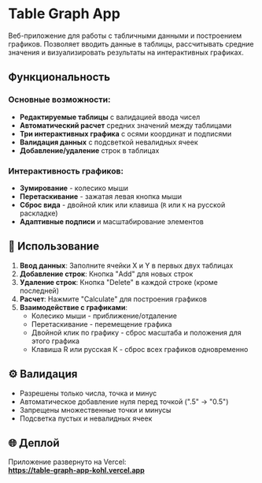 # Table Graph App

Веб-приложение для работы с табличными данными и построением графиков. Позволяет вводить данные в таблицы, рассчитывать средние значения и визуализировать результаты на интерактивных графиках.

## Функциональность

### Основные возможности:
- **Редактируемые таблицы** с валидацией ввода чисел
- **Автоматический расчет** средних значений между таблицами
- **Три интерактивных графика** с осями координат и подписями
- **Валидация данных** с подсветкой невалидных ячеек
- **Добавление/удаление** строк в таблицах

### Интерактивность графиков:
- **Зумирование** - колесико мыши
- **Перетаскивание** - зажатая левая кнопка мыши
- **Сброс вида** - двойной клик или клавиша (`R` или `К` на русской раскладке)
- **Адаптивные подписи** и масштабирование элементов

## 🎯 Использование

1. **Ввод данных**: Заполните ячейки X и Y в первых двух таблицах
2. **Добавление строк**: Кнопка "Add" для новых строк
3. **Удаление строк**: Кнопка "Delete" в каждой строке (кроме последней)
4. **Расчет**: Нажмите "Calculate" для построения графиков
5. **Взаимодействие с графиками**:
   - Колесико мыши - приближение/отдаление
   - Перетаскивание - перемещение графика
   - Двойной клик по графику - сброс масштаба и положения для этого графика
   - Клавиша R или русская К - сброс всех графиков одновременно
  
## ⚙️ Валидация

- Разрешены только числа, точка и минус
- Автоматическое добавление нуля перед точкой (".5" → "0.5")
- Запрещены множественные точки и минусы
- Подсветка пустых и невалидных ячеек

## 🌐 Деплой

Приложение развернуто на Vercel:  
**https://table-graph-app-kohl.vercel.app**
